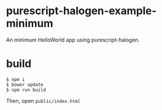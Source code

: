 # purescript-halogen-example-minimum

An minimum HelloWorld app using purescript-halogen.

# build

```
$ npm i
$ bower update
$ npm run build
```

Then, open `public/index.html` 